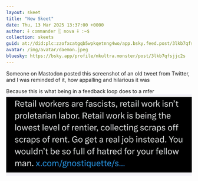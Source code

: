 ```yaml
---
layout: skeet
title: "New Skeet"
date: Thu, 13 Mar 2025 13:37:00 +0000
author: ⸸ commander ░ nova ⸸ :~$
collection: skeets
guid: at://did:plc:zzofxcatgqb5wpkqetnng4wo/app.bsky.feed.post/3lkb7qfsjjc2s
avatar: /img/avatar/daemon.jpeg
bluesky: https://bsky.app/profile/mkultra.monster/post/3lkb7qfsjjc2s
---
```


Someone on Mastodon posted this screenshot of an old tweet from Twitter, and I was reminded of it, how appalling and hilarious it was

Because this is what being in a feedback loop does to a mfer<img src="/assets/media/bafkreicxqa2y225wyrbtfky72rhzb73kwkps2x5butkiipib6wufuidtmu.jpeg" alt="Image">
